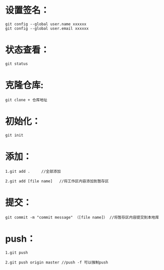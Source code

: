# 设置签名：
	git config --global user.name xxxxxx	
	git config --global user.email xxxxxx

# 状态查看：
	git status	
	
# 克隆仓库:
	git clone + 仓库地址

# 初始化：
	git init

# 添加：

	1.git add .		//全部添加

	2.git add [file name]	//将工作区内容添加到暂存区
	


# 提交：
	git commit -m "commit message" （[file name]） //将暂存区内容提交到本地库

# push：
	1.git push
	
	2.git push origin master //push -f 可以强制push
